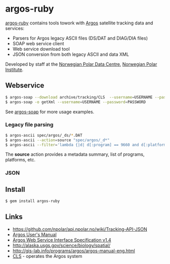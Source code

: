 # argos-ruby

[argos-ruby](https://github.com/npolar/argos-ruby) contains tools towork with
[Argos](http://www.argos-system.org) satellite tracking data and services:

* Parsers for Argos legacy ASCII files (DS/DAT and DIAG/DIA files)
* SOAP web service client
* Web service download tool
* JSON conversion from both legacy ASCII and data XML

Developed by staff at the [Norwegian Polar Data Centre](http://data.npolar.no), [Norwegian Polar Institute](http://npolar.no).

## Webservice

```sh
$ argos-soap --download archive/tracking/CLS  --username=USERNAME --password=PASSWORD --debug
$ argos-soap -o getXml --username=USERNAME --password=PASSWORD

```
See [argos-soap](https://github.com/npolar/argos-ruby/wiki/argos-soap) for more usage examples.

### Legacy file parsing

```sh
$ argos-ascii spec/argos/_ds/*.DAT
$ argos-ascii --action=source "spec/argos/_d*"
$ argos-ascii --filter='lambda {|d| d[:program] == 9660 and d[:platform] == 2189 }' spec/argos/_ds/990660_A.DAT

```
The **source** action provides a metadata summary, list of programs, platforms, etc.

### JSON


## Install
```sh
$ gem install argos-ruby
```

## Links
* https://github.com/npolar/api.npolar.no/wiki/Tracking-API-JSON
* [Argos User's Manual](http://www.argos-system.org/manual/)
* [Argos Web Service Interface Specification v1.4](http://www.argos-system.org/manual/argos_webservices-1_4.pdf)
* http://alaska.usgs.gov/science/biology/spatial/
* http://gis-lab.info/programs/argos/argos-manual-eng.html
* [CLS](http://www.cls.fr/welcome_en.html) - operates the Argos system

